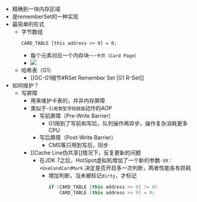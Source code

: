 - 精确到一块内存区域
- 是rememberSet的一种实现
- 最简单的形式
	- 字节数组
		```
		CARD_TABLE [this address >> 9] = 0;
		```
		- 每个元素对应一个内存块---`卡页（Card Page）`
		- ![](http://static.chenxs.com/img/fix-dir/2022/03/01/19-26-37-69422758dc56176505652d18c94eee80-20220301192635-7614ae.png)
	- 哈希表（G1）
		- [[GC-G1细节#RSet Remember Set |G1 R-Set]]
- 如何维护？
	- 写屏障
		- 用来维护卡表的，并非内存屏障
		- 类似于-`引用类型字段赋值`动作的AOP
			- 写前屏障（Pre-Write Barrier）
				- G1用到了写前和写后，队列操作再异步，操作复杂消耗更多CPU
			- 写后屏障（Post-Write Barrier）
				- CMS等只用到写后，同步
		- [[Cache Line伪共享]]情况下，反复更新的问题
			- 在JDK 7之后，HotSpot虚拟机增加了一个新的参数`-XX：+UseCondCardMark` 决定是否开启多一次判断，两者性能各有损耗
				- 增加判断，当未被标记`dirty`，才标记
					```java
					if (CARD_TABLE [this address >> 9] != 0) 
						CARD_TABLE [this address >> 9] = 0;
					```